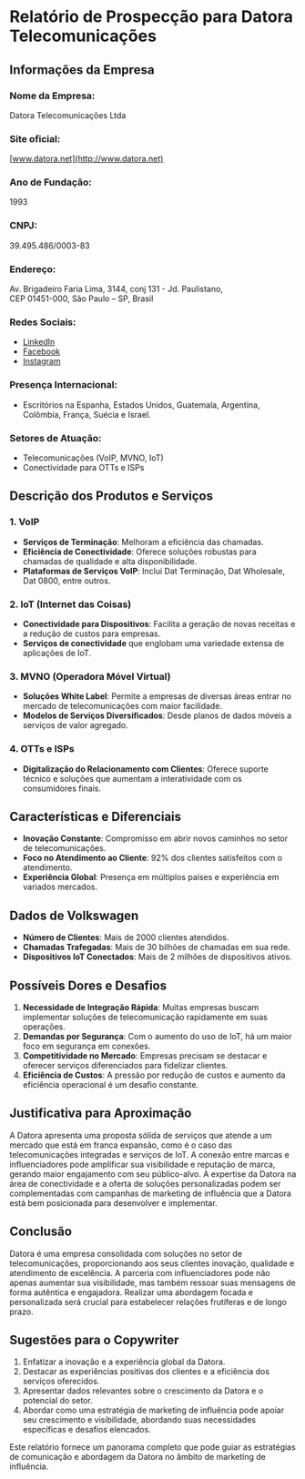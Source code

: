 # Relatório de Prospecção para Datora Telecomunicações

## Informações da Empresa

### Nome da Empresa:
Datora Telecomunicações Ltda

### Site oficial:
[www.datora.net](http://www.datora.net)

### Ano de Fundação:
1993

### CNPJ:
39.495.486/0003-83

### Endereço:
Av. Brigadeiro Faria Lima, 3144, conj 131 - Jd. Paulistano,  
CEP 01451-000, São Paulo – SP, Brasil

### Redes Sociais:
- [LinkedIn](https://www.linkedin.com/company/datora/)
- [Facebook](https://www.facebook.com/DatoraTelecom)
- [Instagram](https://www.instagram.com/datora_telecom/)

### Presença Internacional:
- Escritórios na Espanha, Estados Unidos, Guatemala, Argentina, Colômbia, França, Suécia e Israel.

### Setores de Atuação:
- Telecomunicações (VoIP, MVNO, IoT)
- Conectividade para OTTs e ISPs

## Descrição dos Produtos e Serviços

### 1. VoIP
- **Serviços de Terminação**: Melhoram a eficiência das chamadas.
- **Eficiência de Conectividade**: Oferece soluções robustas para chamadas de qualidade e alta disponibilidade.
- **Plataformas de Serviços VoIP**: Inclui Dat Terminação, Dat Wholesale, Dat 0800, entre outros.

### 2. IoT (Internet das Coisas)
- **Conectividade para Dispositivos**: Facilita a geração de novas receitas e a redução de custos para empresas.
- **Serviços de conectividade** que englobam uma variedade extensa de aplicações de IoT.

### 3. MVNO (Operadora Móvel Virtual)
- **Soluções White Label**: Permite a empresas de diversas áreas entrar no mercado de telecomunicações com maior facilidade.
- **Modelos de Serviços Diversificados**: Desde planos de dados móveis a serviços de valor agregado.

### 4. OTTs e ISPs
- **Digitalização do Relacionamento com Clientes**: Oferece suporte técnico e soluções que aumentam a interatividade com os consumidores finais.

## Características e Diferenciais

- **Inovação Constante**: Compromisso em abrir novos caminhos no setor de telecomunicações.
- **Foco no Atendimento ao Cliente**: 92% dos clientes satisfeitos com o atendimento.
- **Experiência Global**: Presença em múltiplos países e experiência em variados mercados.

## Dados de Volkswagen

- **Número de Clientes**: Mais de 2000 clientes atendidos.
- **Chamadas Trafegadas**: Mais de 30 bilhões de chamadas em sua rede.
- **Dispositivos IoT Conectados**: Mais de 2 milhões de dispositivos ativos.

## Possíveis Dores e Desafios

1. **Necessidade de Integração Rápida**: Muitas empresas buscam implementar soluções de telecomunicação rapidamente em suas operações.
2. **Demandas por Segurança**: Com o aumento do uso de IoT, há um maior foco em segurança em conexões.
3. **Competitividade no Mercado**: Empresas precisam se destacar e oferecer serviços diferenciados para fidelizar clientes.
4. **Eficiência de Custos**: A pressão por redução de custos e aumento da eficiência operacional é um desafio constante.

## Justificativa para Aproximação

A Datora apresenta uma proposta sólida de serviços que atende a um mercado que está em franca expansão, como é o caso das telecomunicações integradas e serviços de IoT. A conexão entre marcas e influenciadores pode amplificar sua visibilidade e reputação de marca, gerando maior engajamento com seu público-alvo. A expertise da Datora na área de conectividade e a oferta de soluções personalizadas podem ser complementadas com campanhas de marketing de influência que a Datora está bem posicionada para desenvolver e implementar.

## Conclusão

Datora é uma empresa consolidada com soluções no setor de telecomunicações, proporcionando aos seus clientes inovação, qualidade e atendimento de excelência. A parceria com influenciadores pode não apenas aumentar sua visibilidade, mas também ressoar suas mensagens de forma autêntica e engajadora. Realizar uma abordagem focada e personalizada será crucial para estabelecer relações frutíferas e de longo prazo.

## Sugestões para o Copywriter

1. Enfatizar a inovação e a experiência global da Datora.
2. Destacar as experiências positivas dos clientes e a eficiência dos serviços oferecidos.
3. Apresentar dados relevantes sobre o crescimento da Datora e o potencial do setor.
4. Abordar como uma estratégia de marketing de influência pode apoiar seu crescimento e visibilidade, abordando suas necessidades específicas e desafios elencados.

Este relatório fornece um panorama completo que pode guiar as estratégias de comunicação e abordagem da Datora no âmbito de marketing de influência.